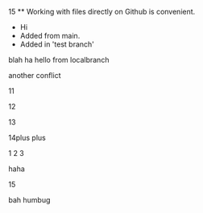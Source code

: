 15  ** Working with files directly on Github is convenient.
* Hi
* Added from main.
* Added in 'test branch'

blah
ha
hello from localbranch


another conflict

11

12

13

14plus plus


1 2 3


haha

15

bah humbug
